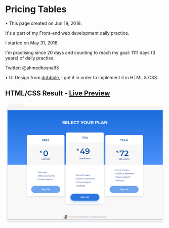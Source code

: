 # Pricing Tables

• This page created on Jun 19, 2018.

It's a part of my Front-end web development daily practice.

I started on May 31, 2018.

I'm practising since 20 days and counting to reach my goal: 1111 days (3 years) of daily practise.

Twitter: @ahmedhosna95

• UI Design from [dribbble](https://dribbble.com/shots/3124405-Pricing-for-personal-project), I got it in order to implement it in HTML & CSS.

## HTML/CSS Result - [Live Preview](https://goo.gl/SmTnK5)

![](assets/img/frame-generic.png)
